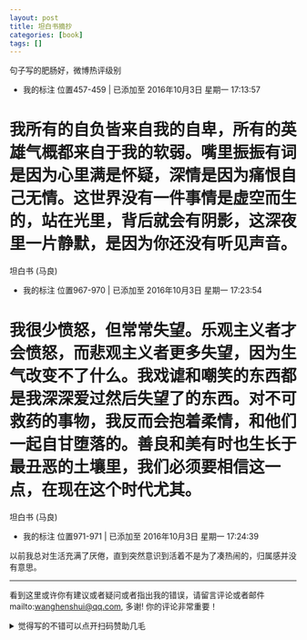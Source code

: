 ```yaml
---
layout: post
title: 坦白书摘抄
categories: [book]
tags: []
---
```


句子写的肥肠好，微博热评级别

<!-- more -->

- 我的标注 位置457-459 | 已添加至 2016年10月3日 星期一 17:13:57

我所有的自负皆来自我的自卑，所有的英雄气概都来自于我的软弱。嘴里振振有词是因为心里满是怀疑，深情是因为痛恨自己无情。这世界没有一件事情是虚空而生的，站在光里，背后就会有阴影，这深夜里一片静默，是因为你还没有听见声音。
==========
坦白书 (马良)
- 我的标注 位置967-970 | 已添加至 2016年10月3日 星期一 17:23:54

我很少愤怒，但常常失望。乐观主义者才会愤怒，而悲观主义者更多失望，因为生气改变不了什么。我戏谑和嘲笑的东西都是我深深爱过然后失望了的东西。对不可救药的事物，我反而会抱着柔情，和他们一起自甘堕落的。善良和美有时也生长于最丑恶的土壤里，我们必须要相信这一点，在现在这个时代尤其。
==========
坦白书 (马良)
- 我的标注 位置971-971 | 已添加至 2016年10月3日 星期一 17:24:39

以前我总对生活充满了厌倦，直到突然意识到活着不是为了凑热闹的，归属感并没有意思。

---

看到这里或许你有建议或者疑问或者指出我的错误，请留言评论或者邮件mailto:wanghenshui@qq.com, 多谢!  你的评论非常重要！

<details>
<summary>觉得写的不错可以点开扫码赞助几毛</summary>
<img src="https://wanghenshui.github.io/assets/wepay.png" alt="微信转账">
</details>